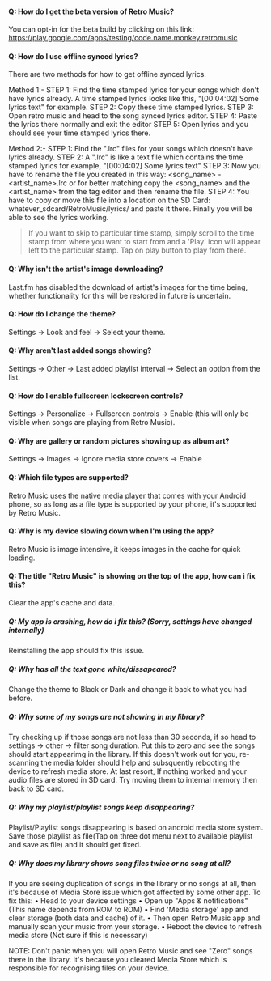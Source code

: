 #### Q: How do I get the beta version of Retro Music?
You can opt-in for the beta build by clicking on this link: https://play.google.com/apps/testing/code.name.monkey.retromusic

#### Q: How do I use offline synced lyrics?
There are two methods for how to get offline synced lyrics.

Method 1:-
STEP 1: Find the time stamped lyrics for your songs which don't have lyrics already. A time stamped lyrics looks like this, "[00:04:02] Some lyrics text" for example.
STEP 2: Copy these time stamped lyrics.
STEP 3: Open retro music and head to the song synced lyrics editor.
STEP 4: Paste the lyrics there normally and exit the editor
STEP 5: Open lyrics and you should see your time stamped lyrics there.

Method 2:-
STEP 1: Find the ".lrc" files for your songs which doesn't have lyrics already.
STEP 2: A ".lrc" is like a text file which contains the time stamped lyrics for example, "[00:04:02] Some lyrics text"
STEP 3: Now you have to rename the file you created in this way: <song_name> - <artist_name>.lrc or for better matching copy the <song_name> and the <artist_name> from the tag editor and then rename the file.
STEP 4: You have to copy or move this file into a location on the SD Card: whatever_sdcard/RetroMusic/lyrics/ and paste it there.
Finally you will be able to see the lyrics working.

> If you want to skip to particular time stamp, simply scroll to the time stamp from where you want to start from and a 'Play' icon will appear left to the particular stamp. Tap on play button to play from there.


#### Q: Why isn't the artist's image downloading?
Last.fm has disabled the download of artist's images for the time being, whether functionality for this will be restored in future is uncertain.

#### Q: How do I change the theme?
Settings -> Look and feel -> Select your theme.

#### Q: Why aren't last added songs showing?
Settings -> Other -> Last added playlist interval -> Select an option from the list.

#### Q: How do I enable fullscreen lockscreen controls?
Settings -> Personalize -> Fullscreen controls -> Enable (this will only be visible when songs are playing from Retro Music).

#### Q: Why are gallery or random pictures showing up as album art?
Settings -> Images -> Ignore media store covers -> Enable

#### Q: Which file types are supported?
Retro Music uses the native media player that comes with your Android phone, so as long as a file type is supported by your phone, it's supported by Retro Music.

#### Q: Why is my device slowing down when I'm using the app?
Retro Music is image intensive, it keeps images in the cache for quick loading.

#### Q: The title "Retro Music" is showing on the top of the app, how can i fix this? 
Clear the app's cache and data.

##### Q: My app is crashing, how do i fix this? (Sorry, settings have changed internally) 
Reinstalling the app should fix this issue. 

##### Q: Why has all the text gone white/dissapeared? 
Change the theme to Black or Dark and change it back to what you had before.

##### Q: Why some of my songs are not showing in my library?
Try checking up if those songs are not less than 30 seconds, if so head to settings -> other -> filter song duration. Put this to zero and see the songs should start appearimg in the library.
If this doesn't work out for you, re-scanning the media folder should help and subsquently rebooting the device to refresh media store.
At last resort, If nothing worked and your audio files are stored in SD card. Try moving them to internal memory then back to SD card.

##### Q: Why my playlist/playlist songs keep disappearing?
Playlist/Playlist songs disappearing is based on android media store system. Save those playlist as file(Tap on three dot menu next to available playlist and save as file) and it should get fixed.

##### Q: Why does my library shows song files twice or no song at all?
If you are seeing duplication of songs in the library or no songs at all, then it's because of Media Store issue which got affected by some other app. 
To fix this:
• Head to your device settings
• Open up "Apps & notifications" (This name depends from ROM to ROM)
• Find 'Media storage' app and clear storage (both data and cache) of it.
• Then open Retro Music app and manually scan your music from your storage. 
• Reboot the device to refresh media store (Not sure if this is necessary)

NOTE: Don't panic when you will open Retro Music and see "Zero" songs there in the library. It's because you cleared Media Store which is responsible for recognising files on your device.
